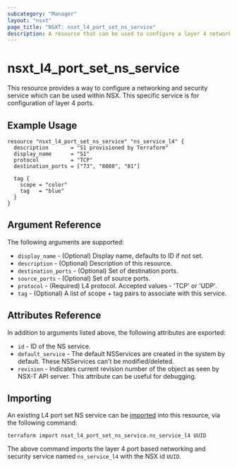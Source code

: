 ```yaml
---
subcategory: "Manager"
layout: "nsxt"
page_title: "NSXT: nsxt_l4_port_set_ns_service"
description: A resource that can be used to configure a layer 4 networking and security service with ports in NSX.
---
```


# nsxt_l4_port_set_ns_service

This resource provides a way to configure a networking and security service which can be used within NSX. This specific service is for configuration of layer 4 ports.

## Example Usage

```hcl
resource "nsxt_l4_port_set_ns_service" "ns_service_l4" {
  description       = "S1 provisioned by Terraform"
  display_name      = "S1"
  protocol          = "TCP"
  destination_ports = ["73", "8080", "81"]

  tag {
    scope = "color"
    tag   = "blue"
  }
}
```

## Argument Reference

The following arguments are supported:

* `display_name` - (Optional) Display name, defaults to ID if not set.
* `description` - (Optional) Description of this resource.
* `destination_ports` - (Optional) Set of destination ports.
* `source_ports` - (Optional) Set of source ports.
* `protocol` - (Required) L4 protocol. Accepted values - 'TCP' or 'UDP'.
* `tag` - (Optional) A list of scope + tag pairs to associate with this service.

## Attributes Reference

In addition to arguments listed above, the following attributes are exported:

* `id` - ID of the NS service.
* `default_service` - The default NSServices are created in the system by default. These NSServices can't be modified/deleted.
* `revision` - Indicates current revision number of the object as seen by NSX-T API server. This attribute can be useful for debugging.

## Importing

An existing L4 port set NS service can be [imported][docs-import] into this resource, via the following command:

[docs-import]: https://www.terraform.io/cli/import

```
terraform import nsxt_l4_port_set_ns_service.ns_service_l4 UUID
```

The above command imports the layer 4 port based networking and security service named `ns_service_l4` with the NSX id `UUID`.
